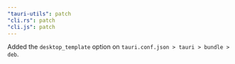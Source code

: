 ```yaml
---
"tauri-utils": patch
"cli.rs": patch
"cli.js": patch
---
```


Added the `desktop_template` option on `tauri.conf.json > tauri > bundle > deb`.
